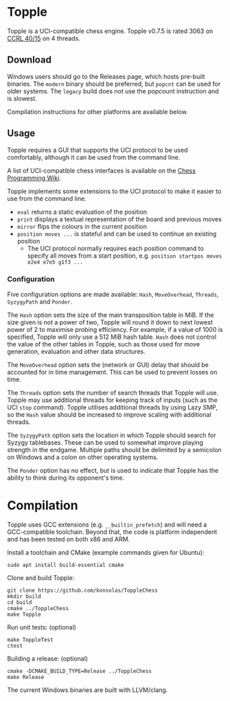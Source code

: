 # Topple

Topple is a UCI-compatible chess engine. 
Topple v0.7.5 is rated 3063 on [CCRL 40/15](http://www.computerchess.org.uk/ccrl/4040/index.html) on 4 threads.

## Download

Windows users should go to the Releases page, which hosts pre-built binaries.
The `modern` binary should be preferred, but `popcnt` can be used for older systems.
The `legacy` build does not use the popcount instruction and is slowest.

Compilation instructions for other platforms are available below.

## Usage
Topple requires a GUI that supports the UCI protocol to be used comfortably, although it can be used from the command line.

A list of UCI-compatible chess interfaces is available on the [Chess Programming Wiki](https://www.chessprogramming.org/UCI#GUIs).

Topple implements some extensions to the UCI protocol to make it easier to use from the command line.
- `eval` returns a static evaluation of the position
- `print` displays a textual representation of the board and previous moves
- `mirror` flips the colours in the current position
- `position moves ...` is stateful and can be used to continue an existing position
  - The UCI protocol normally requires each position command to specify all moves from a start position, 
    e.g. `position startpos moves e2e4 e7e5 g1f3 ...`

### Configuration

Five configuration options are made available: `Hash`, `MoveOverhead`, `Threads`, `SyzygyPath` and `Ponder`.

The `Hash` option sets the size of the main transposition table in MiB. If the size given is not a power of two, Topple will round it down to next lowest power of 2 to maximise probing efficiency. For example, if a value of 1000 is specified, Topple will only use a 512 MiB hash table. `Hash` does not control the value of the other tables in Topple, such as those used for move generation, evaluation and other data structures.

The `MoveOverhead` option sets the (network or GUI) delay that should be accounted for in time management. This can be used to prevent losses on time.

The `Threads` option sets the number of search threads that Topple will use. Topple may use additional threads for keeping track of inputs (such as the UCI `stop` command). Topple utilises additional threads by using Lazy SMP, so the `Hash` value should be increased to improve scaling with additional threads. 

The `SyzygyPath` option sets the location in which Topple should search for Syzygy tablebases. These can be used to somewhat improve playing strength in the endgame. Multiple paths should be delimited by a semicolon on Windows and a colon on other operating systems.

The `Ponder` option has no effect, but is used to indicate that Topple has the ability to think during its opponent's time.

# Compilation

Topple uses GCC extensions (e.g. `__builtin_prefetch`) and will need a GCC-compatible toolchain.
Beyond that, the code is platform independent and has been tested on both x86 and ARM.

Install a toolchain and CMake (example commands given for Ubuntu):
```shell
sudo apt install build-essential cmake
```

Clone and build Topple:

```shell
git clone https://github.com/konsolas/ToppleChess
mkdir build
cd build
cmake ../ToppleChess
make Topple
```

Run unit tests: (optional)

```shell
make ToppleTest
ctest
```

Building a release: (optional)

```shell
cmake -DCMAKE_BUILD_TYPE=Release ../ToppleChess
make Release
```

The current Windows binaries are built with LLVM/clang.
